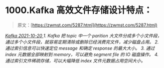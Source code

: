 <!--yml
category: 未分类
date: 0001-01-01 00:00:00
-->

# 1000.Kafka 高效文件存储设计特点：

> 原文：[https://zwmst.com/5287.html](https://zwmst.com/5287.html)

   [ *Kafka* ](https://zwmst.com/kafka)*[ <time datetime="2021-10-21T01:08:59+08:00"> 2021-10-20 </time> ](https://zwmst.com/5287.html)  1.  Kafka 把 topic 中一个 parition 大文件分成多个小文件段，通过多个小文件段，就容易定期清除或删除已经消费完文件，减少磁盘占用。
2.  通过索引信息可以快速定位 message 和确定 response 的最大大小。
3.  通过 index 元数据全部映射到 memory，可以避免 segment file 的 IO 磁盘操作。
4.  通过索引文件稀疏存储，可以大幅降低 index 文件元数据占用空间大小。*